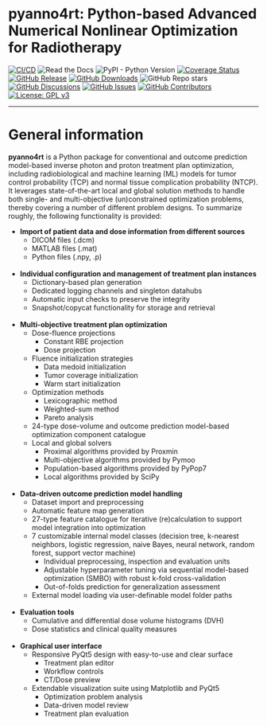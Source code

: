 # pyanno4rt: Python-based Advanced Numerical Nonlinear Optimization for Radiotherapy

[![CI/CD](https://github.com/pyanno4rt/pyanno4rt/actions/workflows/ci-cd.yml/badge.svg?branch=master)](https://github.com/pyanno4rt/pyanno4rt/actions/workflows/ci-cd.yml)
![Read the Docs](https://img.shields.io/readthedocs/pyanno4rt)
![PyPI - Python Version](https://img.shields.io/pypi/pyversions/pyanno4rt)
[![Coverage Status](https://coveralls.io/repos/github/pyanno4rt/pyanno4rt/badge.svg)](https://coveralls.io/github/pyanno4rt/pyanno4rt)
[![GitHub Release](https://img.shields.io/github/v/release/pyanno4rt/pyanno4rt)](https://github.com/pyanno4rt/pyanno4rt/releases)
[![GitHub Downloads](https://img.shields.io/github/downloads/pyanno4rt/pyanno4rt/total)](https://github.com/pyanno4rt/pyanno4rt/releases) 
![GitHub Repo stars](https://img.shields.io/github/stars/pyanno4rt/pyanno4rt)
[![GitHub Discussions](https://img.shields.io/github/discussions/pyanno4rt/pyanno4rt)](https://github.com/pyanno4rt/pyanno4rt/discussions)
[![GitHub Issues](https://img.shields.io/github/issues/pyanno4rt/pyanno4rt)](https://github.com/pyanno4rt/pyanno4rt/issues)
[![GitHub Contributors](https://img.shields.io/github/contributors/pyanno4rt/pyanno4rt)](https://github.com/pyanno4rt/pyanno4rt/graphs/contributors)
[![License: GPL v3](https://img.shields.io/badge/License-GPLv3-blue.svg)](https://www.gnu.org/licenses/gpl-3.0)

---

# General information

<b>pyanno4rt</b> is a Python package for conventional and outcome prediction model-based inverse photon and proton treatment plan optimization, including radiobiological and machine learning (ML) models for tumor control probability (TCP) and normal tissue complication probability (NTCP). It leverages state-of-the-art local and global solution methods to handle both single- and multi-objective (un)constrained optimization problems, thereby covering a number of different problem designs. To summarize roughly, the following functionality is provided:
<ul>
	<li> <b>Import of patient data and dose information from different sources </b>
		<br>
		<ul> 
			<li> DICOM files (.dcm) </li>
			<li> MATLAB files (.mat) </li>
			<li> Python files (.npy, .p) </li>
		</ul>
	</li>
	<br>
	<li> <b>Individual configuration and management of treatment plan instances</b>
		<br>
		<ul> 
			<li> Dictionary-based plan generation </li>
			<li> Dedicated logging channels and singleton datahubs </li>
			<li> Automatic input checks to preserve the integrity </li>
			<li> Snapshot/copycat functionality for storage and retrieval </li>
		</ul>
	</li>
	<br>
	<li> <b>Multi-objective treatment plan optimization</b>
		<br>
		<ul>
			<li> Dose-fluence projections
				<ul>
					<li> Constant RBE projection </li>
					<li> Dose projection </li>
				</ul>
			</li>
			<li> Fluence initialization strategies
				<ul>
					<li> Data medoid initialization </li>
					<li> Tumor coverage initialization </li>
					<li> Warm start initialization </li>
				</ul>
			</li>
			<li> Optimization methods
				<ul> 
					<li> Lexicographic method </li> 
					<li> Weighted-sum method </li> 
					<li> Pareto analysis
				</ul>
			</li>
			<li> 24-type dose-volume and outcome prediction model-based optimization component catalogue
			</li>
			<li> Local and global solvers
				<ul> 
					<li> Proximal algorithms provided by Proxmin </li>
					<li> Multi-objective algorithms provided by Pymoo </li>
					<li> Population-based algorithms provided by PyPop7 </li>
					<li> Local algorithms provided by SciPy </li>
				</ul>
			</li>
		</ul>
	</li>
	<br>
	<li> <b>Data-driven outcome prediction model handling</b>
		<br>
		<ul> 
			<li> Dataset import and preprocessing </li>
			<li> Automatic feature map generation </li>
			<li> 27-type feature catalogue for iterative (re)calculation to support model integration into optimization </li>
			<li> 7 customizable internal model classes (decision tree, k-nearest neighbors, logistic regression, naive Bayes, neural network, random forest, support vector machine)
				<ul> 
					<li> Individual preprocessing, inspection and evaluation units </li>  
					<li> Adjustable hyperparameter tuning via sequential model-based optimization (SMBO) with robust k-fold cross-validation </li> 
					<li> Out-of-folds prediction for generalization assessment </li>
				</ul>
			</li>
			<li> External model loading via user-definable model folder paths </li>
		</ul>
	</li>
	<br>
	<li> <b>Evaluation tools</b>
		<br>
		<ul>
			<li> Cumulative and differential dose volume histograms (DVH) </li>
			<li> Dose statistics and clinical quality measures </li>
		</ul>
	</li>
	<br>
	<li> <b>Graphical user interface</b>
		<br>
		<ul>
			<li> Responsive PyQt5 design with easy-to-use and clear surface
				<ul> 
					<li> Treatment plan editor </li>
					<li> Workflow controls </li>
					<li> CT/Dose preview </li>
				</ul>
			</li>
			<li> Extendable visualization suite using Matplotlib and PyQt5
				<ul> 
					<li> Optimization problem analysis </li> 
					<li> Data-driven model review </li>
					<li> Treatment plan evaluation </li> 
				</ul>
			</li>
		</ul>
	</li>
</ul>
